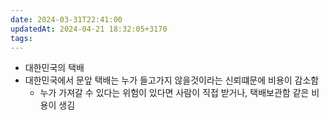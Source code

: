 ```yaml
---
date: 2024-03-31T22:41:00
updatedAt: 2024-04-21 18:32:05+3170
tags: 
---
```

- 대한민국의 택배
- 대한민국에서 문앞 택배는 누가 들고가지 않을것이라는 신뢰떄문에 비용이 감소함
	- 누가 가져갈 수 있다는 위험이 있다면 사람이 직접 받거나, 택배보관함 같은 비용이 생김